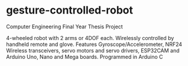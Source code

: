 # gesture-controlled-robot
Computer Engineering Final Year Thesis Project

4-wheeled robot with 2 arms or 4DOF each. Wirelessly controlled by handheld remote and glove. Features Gyroscope/Accelerometer, NRF24 Wireless transceivers, servo motors and servo drivers, ESP32CAM and Arduino Uno, Nano and Mega boards. Programmed in Arduino C 
